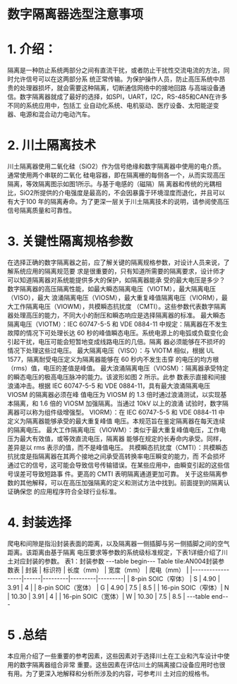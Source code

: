 # 数字隔离器选型注意事项


# 1. 介绍：
隔离是一种防止系统两部分之间有直流干扰，或者防止干扰性交流电流的方法，同时允许信号可以在这两部分系
统正常传输。为保护操作人员，防止高压系统中昂贵的处理器损坏，就会需要这种隔离，切断通信网络中的接地回路
与高端设备通信。数字隔离器就成了最好的选择，如SPI，UART，I2C，RS-485和CAN在许多不同的系统应用中，包括工
业自动化系统、电机驱动、医疗设备、太阳能逆变器、电源和混合动力电动汽车。


# 2. 川土隔离技术
川土隔离器使用二氧化硅（SiO2）作为信号绝缘和数字隔离器中使用的电介质。通常使用两个串联的二氧化
硅电容器，即在隔离栅的每侧各一个，从而实现高压隔离，等效隔离图示如图1所示。与基于电感的（磁隔）隔
离器和传统的光耦相比，SiO2所提供的介电强度是最高的，不会因暴露于环境湿度而退化，并且可以有大于100
年的隔离寿命。为了更深一层关于川土隔离技术的说明，请参阅使高压信号隔离质量和可靠性。


# 3. 关键性隔离规格参数
在选择正确的数字隔离器之前，应了解关键的隔离规格参数，对设计人员来说，了解系统应用的隔离规范要
求是很重要的，只有知道所需要的隔离要求，设计师才可以知道隔离器对系统能提供多大的保护，如隔离器能承
受的最大电压是多少？数字隔离器的高压隔离性能，如最大瞬态隔离电压（VIOTM），最大隔离电压（VISO），最大
浪涌隔离电压（VIOSM），最大重复峰值隔离电压（VIORM），最大工作隔离电压（VIOWM），共模瞬态抗扰度
（CMTI）。这些参数代表数字隔离器处理高压的能力，不同大小的耐压和瞬态响应是选择隔离器的标准。
最大瞬态隔离电压（VIOTM）：IEC 60747-5-5 和 VDE 0884-11 中规定：隔离器在不发生故障的情况下可处理长达
60 秒的峰值瞬态电压。系统电源上的电弧或负载变化会引起干扰，电压可能会短暂地变成线路电压的几倍。隔离
器必须能够在不损坏的情况下处理这些过电压。
最大隔离电压（VISO）：与 VIOTM 相似，根据 UL 1577，隔离耐受电压定义为隔离器能够在 60 秒内不发生击穿
的电压的均方根（rms）值，电压的差值是峰值。
最大浪涌隔离电压（VIOSM）：隔离器承受特定的瞬态电压的极高电压脉冲的能力。该波形如图 2 所示。此参
数表示直接和间接浪涌冲击。根据 IEC 60747-5-5 和 VDE 0884-11，具有最大浪涌隔离电压 VIOSM 的隔离器必须在峰
值电压为 VIOSM 的 1.3 倍时通过浪涌测试，以实现基本隔离，和 1.6 倍的 VIOSM 加强隔离。当通过 10kV 以上的浪涌
试验时，数字隔离器可以称为组件级增强型。
VIORM）：在 IEC 60747-5-5 和 VDE 0884-11 中定义为隔离器能够承受的最大重复峰值
电压。本规范旨在鉴定隔离器在每天连续的隔离电压。
最大工作隔离电压（VIOWM）：类似于最大重复峰值电压，工作电压为最大有效值，或等效直流电压，隔离器
能够在规定的长寿命内承受。同样，差异是以 rms 表示的值，而不是峰值电压。
共模瞬态抗扰度（CMTI）：共模瞬态抗扰度是指隔离器在其两个接地之间承受高转换率电压瞬变的能力，而
不会损坏通过它的信号，这可能会导致信号传输错误。在某些应用中，由瞬变引起的这些信号误差可导致短路事
件。更高的 CMTI 表明隔离通道更加可靠。
关于这些隔离参数的其他解释，可以在高压加强隔离的定义和测试方法中找到。前面提到的隔离认证确保您
的应用程序符合全球行业标准。


# 4. 封装选择
爬电和间隙是指沿封装表面的距离，以及隔离器一侧插脚与另一侧插脚之间的空气距离。该距离由基于隔离
电压要求等参数的系统级标准规定，下表1详细介绍了川土对应封装的参数。
表1：封装参数
---table begin---
Table tile:AN004封装参数表
| 封装               | 标识符 | 长度（mm） | 宽度（mm） | 爬电（mm） |
|------------------|------|---------|---------|---------|
| 8-pin SOIC（窄体） | S    | 4.90    | 3.91    | 4       |
| 8-pin SOIC（宽体） | G    | 4.90    | 7.5     | 8.5     |
| 16-pin SOIC（窄体）| N    | 10.30   | 3.91    | 4       |
| 16-pin SOIC（宽体）| W    | 10.30   | 7.5     | 8.5     |
---table end---


# 5 .总结
本应用介绍了一些重要的参考因素，这些因素对于选择川土在工业和汽车设计中使用的数字隔离器组合非常
重要。这些因素在评估川土的隔离接口设备应用时也很有用。为了更深入地解释和分析所涉及的内容，可参考川
土对应的规格书。
